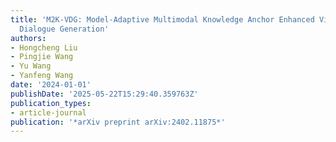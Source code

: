 ```yaml
---
title: 'M2K-VDG: Model-Adaptive Multimodal Knowledge Anchor Enhanced Video-grounded
  Dialogue Generation'
authors:
- Hongcheng Liu
- Pingjie Wang
- Yu Wang
- Yanfeng Wang
date: '2024-01-01'
publishDate: '2025-05-22T15:29:40.359763Z'
publication_types:
- article-journal
publication: '*arXiv preprint arXiv:2402.11875*'
---
```

